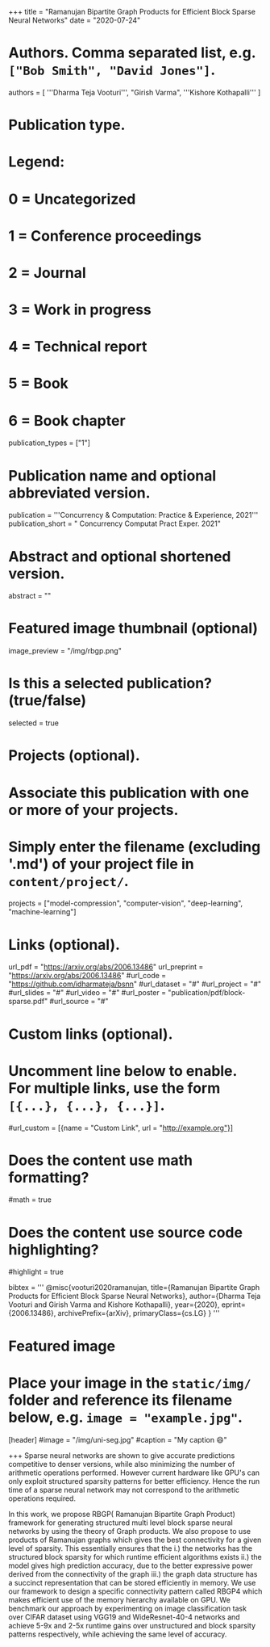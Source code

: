 +++
title = "Ramanujan Bipartite Graph Products for Efficient Block Sparse Neural Networks"
date = "2020-07-24"
# Authors. Comma separated list, e.g. `["Bob Smith", "David Jones"]`.
authors = [
    '''Dharma Teja Vooturi''',
    "Girish Varma",
    '''Kishore Kothapalli'''
]

# Publication type.
# Legend:
# 0 = Uncategorized
# 1 = Conference proceedings
# 2 = Journal
# 3 = Work in progress
# 4 = Technical report
# 5 = Book
# 6 = Book chapter
publication_types = ["1"]

# Publication name and optional abbreviated version.
publication = '''Concurrency & Computation: Practice & Experience, 2021'''
publication_short = " Concurrency Computat Pract Exper. 2021"

# Abstract and optional shortened version.
abstract = ""

# Featured image thumbnail (optional)
image_preview = "/img/rbgp.png"

# Is this a selected publication? (true/false)
selected = true

# Projects (optional).
#   Associate this publication with one or more of your projects.
#   Simply enter the filename (excluding '.md') of your project file in `content/project/`.
projects = ["model-compression", "computer-vision", "deep-learning", "machine-learning"]

# Links (optional).
url_pdf = "https://arxiv.org/abs/2006.13486"
url_preprint = "https://arxiv.org/abs/2006.13486"
#url_code = "https://github.com/idharmateja/bsnn"
#url_dataset = "#"
#url_project = "#"
#url_slides = "#"
#url_video = "#"
#url_poster = "publication/pdf/block-sparse.pdf"
#url_source = "#"

# Custom links (optional).
#   Uncomment line below to enable. For multiple links, use the form `[{...}, {...}, {...}]`.
#url_custom = [{name = "Custom Link", url = "http://example.org"}]

# Does the content use math formatting?
#math = true

# Does the content use source code highlighting?
#highlight = true

bibtex = '''
@misc{vooturi2020ramanujan,
    title={Ramanujan Bipartite Graph Products for Efficient Block Sparse Neural Networks},
    author={Dharma Teja Vooturi and Girish Varma and Kishore Kothapalli},
    year={2020},
    eprint={2006.13486},
    archivePrefix={arXiv},
    primaryClass={cs.LG}
}
'''
# Featured image
# Place your image in the `static/img/` folder and reference its filename below, e.g. `image = "example.jpg"`.
[header]
#image = "/img/uni-seg.jpg"
#caption = "My caption :smile:"


+++
Sparse neural networks are shown to give accurate predictions competitive to denser versions, while also minimizing the number of arithmetic operations performed. However current hardware like GPU's can only exploit structured sparsity patterns for better efficiency. Hence the run time of a sparse neural network may not correspond to the arithmetic operations required.

In this work, we propose RBGP( Ramanujan Bipartite Graph Product) framework for generating structured multi level block sparse neural networks by using the theory of Graph products. We also propose to use products of Ramanujan graphs which gives the best connectivity for a given level of sparsity. This essentially ensures that the i.) the networks has the structured block sparsity for which runtime efficient algorithms exists ii.) the model gives high prediction accuracy, due to the better expressive power derived from the connectivity of the graph iii.) the graph data structure has a succinct representation that can be stored efficiently in memory. We use our framework to design a specific connectivity pattern called RBGP4 which makes efficient use of the memory hierarchy available on GPU. We benchmark our approach by experimenting on image classification task over CIFAR dataset using VGG19 and WideResnet-40-4 networks and achieve 5-9x and 2-5x runtime gains over unstructured and block sparsity patterns respectively, while achieving the same level of accuracy.